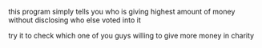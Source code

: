 this program simply tells you who is giving highest amount of money without disclosing who else voted into it 

try it to check which one of you guys willing to give more money in charity

